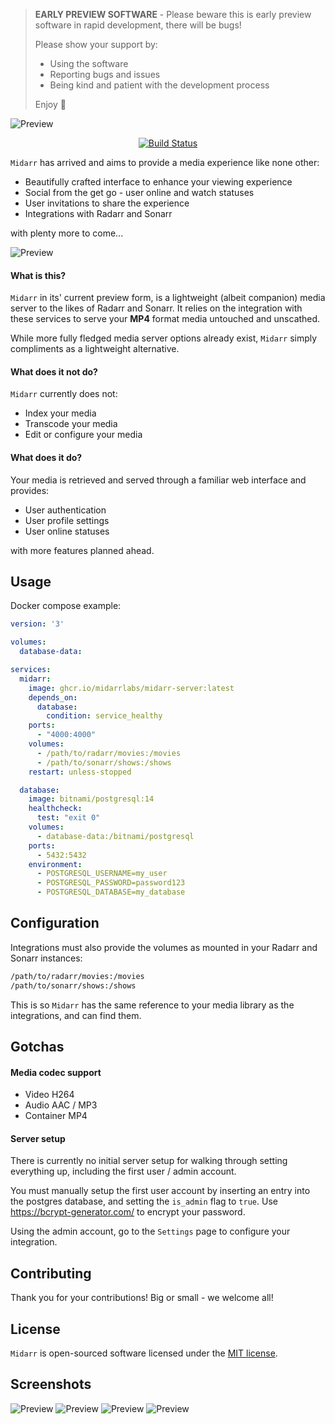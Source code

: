 > **EARLY PREVIEW SOFTWARE** -
> Please beware this is early preview software in rapid development, there will be bugs!
>
> Please show your support by:
> * Using the software
> * Reporting bugs and issues
> * Being kind and patient with the development process
>
> Enjoy 🎉

![Preview](docs/Midarr-light.png)

<div align="center">
    <a href="https://github.com/midarrlabs/midarr-server/actions/workflows/master.yml"><img src="https://github.com/midarrlabs/midarr-server/actions/workflows/master.yml/badge.svg" alt="Build Status"></a>
</div>

`Midarr` has arrived and aims to provide a media experience like none other:

* Beautifully crafted interface to enhance your viewing experience
* Social from the get go - user online and watch statuses
* User invitations to share the experience
* Integrations with Radarr and Sonarr

with plenty more to come...

![Preview](docs/home.png)

#### What is this?

`Midarr` in its' current preview form, is a lightweight (albeit companion) media server to the likes of Radarr and Sonarr. It relies on the integration with these services to serve your **MP4** format media untouched and unscathed.

While more fully fledged media server options already exist, `Midarr` simply compliments as a lightweight alternative.

#### What does it not do?

`Midarr` currently does not:
* Index your media
* Transcode your media
* Edit or configure your media

#### What does it do?

Your media is retrieved and served through a familiar web interface and provides:
* User authentication
* User profile settings
* User online statuses

with more features planned ahead.

## Usage

Docker compose example:

```yaml
version: '3'

volumes:
  database-data:

services:
  midarr:
    image: ghcr.io/midarrlabs/midarr-server:latest
    depends_on:
      database:
        condition: service_healthy
    ports:
      - "4000:4000"
    volumes:
      - /path/to/radarr/movies:/movies
      - /path/to/sonarr/shows:/shows
    restart: unless-stopped

  database:
    image: bitnami/postgresql:14
    healthcheck:
      test: "exit 0"
    volumes:
      - database-data:/bitnami/postgresql
    ports:
      - 5432:5432
    environment:
      - POSTGRESQL_USERNAME=my_user
      - POSTGRESQL_PASSWORD=password123
      - POSTGRESQL_DATABASE=my_database
```

## Configuration

Integrations must also provide the volumes as mounted in your Radarr and Sonarr instances:
```bash
/path/to/radarr/movies:/movies
/path/to/sonarr/shows:/shows
```
This is so `Midarr` has the same reference to your media library as the integrations, and can find them.

## Gotchas

#### Media codec support
* Video H264
* Audio AAC / MP3
* Container MP4

#### Server setup

There is currently no initial server setup for walking through setting everything up, including the first user / admin account.

You must manually setup the first user account by inserting an entry into the postgres database, and setting the `is_admin` flag to `true`.
Use https://bcrypt-generator.com/ to encrypt your password.

Using the admin account, go to the `Settings` page to configure your integration.

## Contributing

Thank you for your contributions! Big or small - we welcome all!

## License

`Midarr` is open-sourced software licensed under the [MIT license](LICENSE).

## Screenshots

![Preview](docs/online.png)
![Preview](docs/series.png)
![Preview](docs/movie.png)
![Preview](docs/player.png)